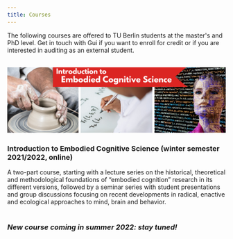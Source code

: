 ```yaml
---
title: Courses
---
```


The following courses are offered to TU Berlin students at the master's and PhD level. Get in touch with Gui if you want to enroll for credit or if you are interested in auditing as an external student. 
<br>
<br>

<img src="/TU-embodied-cogsci.png" title="Intro to Embodied CogSci course logo" alt="Intro to Embodied CogSci course logo" />

### Introduction to Embodied Cognitive Science (winter semester 2021/2022, online) ###
A two-part course, starting with a lecture series on the historical, theoretical and methodological foundations of “embodied cognition” research in its different versions, followed by a seminar series with student presentations and group discussions focusing on recent developments in radical, enactive and ecological approaches to mind, brain and behavior.
<br>
<br>


### *New course coming in summer 2022: stay tuned!* ###
